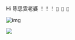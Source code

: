 Hi 陈思雯老婆 ！！！ `🎉 🎉 🎉 `

![img](https://github-readme-stats.vercel.app/api?username=wChenonly&show_icons=true)

![](https://komarev.com/ghpvc/?username=wChenonly)
